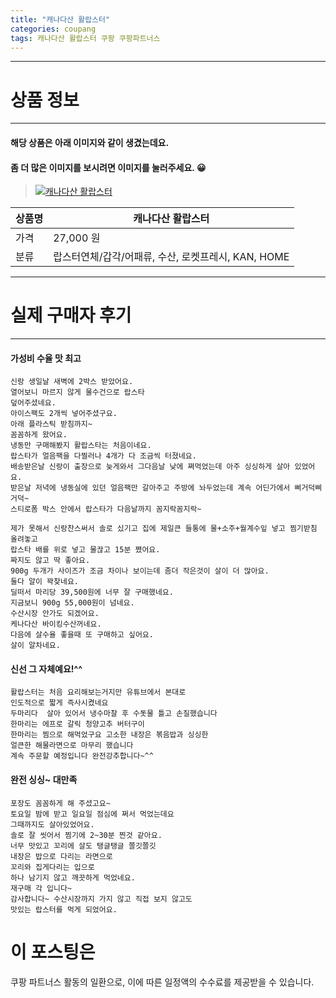 ```yaml
---
title: "캐나다산 활랍스터"
categories: coupang
tags: 캐나다산 활랍스터 쿠팡 쿠팡파트너스
---
```

---

# 상품 정보

---

#### 해당 상품은 아래 이미지와 같이 생겼는데요. 
#### 좀 더 많은 이미지를 보시려면 이미지를 눌러주세요. 😀
> [![캐나다산 활랍스터](https://static.coupangcdn.com/image/retail/images/2020/11/26/16/9/5943f97b-0709-4bd5-9c67-7d08274384c3.jpg)](https://link.coupang.com/re/AFFSDP?lptag=AF4416228&subid=AF4416228&pageKey=4505270258&itemId=5413624526&vendorItemId=72713586785&traceid=V0-113-e9856a8e1cad8559)

상품명 | 캐나다산 활랍스터
-------|-------
가격 | 27,000 원
분류 | 랍스터연체/갑각/어패류, 수산, 로켓프레시, KAN, HOME

---

# 실제 구매자 후기

---


####    가성비 수율 맛 최고
    신랑 생일날 새벽에 2박스 받았어요.
    열어보니 마르지 않게 물수건으로 랍스타
    덮어주셨네요.
    아이스팩도 2개씩 넣어주셨구요.
    아래 플라스틱 받침까지~
    꼼꼼하게 왔어요.
    냉동만 구매해봤지 활랍스타는 처음이네요.
    랍스타가 얼음팩을 다찔러나 4개가 다 조금씩 터졌네요.
    배송받은날 신랑이 출장으로 늦게와서 그다음날 낮에 쪄먹었는데 아주 싱싱하게 살아 있었어요.
    받은날 저녁에 냉동실에 있던 얼음팩만 갈아주고 주방에 놔두었는데 계속 어딘가에서 삐거덕삐거덕~
    스티로폼 박스 안에서 랍스타가 다음날까지 꼼지락꼼지락~
    
    제가 못해서 신랑찬스써서 솔로 싰기고 집에 제일큰 들통에 물+소주+월계수잎 넣고 찜기받침 올려놓고
    랍스타 배를 위로 넣고 물끊고 15분 쪘어요.
    짜지도 않고 딱 좋아요.
    900g 두개가 사이즈가 조금 차이나 보이는데 좀더 작은것이 살이 더 많아요.
    둘다 알이 꽉찾네요.
    딜떠서 마리당 39,500원에 너무 잘 구매했네요.
    지금보니 900g 55,000원이 넘네요.
    수산시장 안가도 되겠어요.
    케나다산 바이킹수산꺼네요.
    다음에 살수율 좋을때 또 구매하고 싶어요.
    살이 알차네요.

####    신선 그 자체예요!^^
    활랍스터는 처음 요리해보는거지만 유튜브에서 본대로
    인도적으로 짧게 즉사시켰네요
    두마리다  살아 있어서 냉수마찰 후 수돗물 틀고 손질했습니다
    한마리는 에프로 갈릭 청양고추 버터구이 
    한마리는 찜으로 해먹었구요 고소한 내장은 볶음밥과 싱싱한
    얼큰한 해물라면으로 마무리 했습니다
    계속 주문할 예정입니다 완전강추합니다~^^

####    완전 싱싱~ 대만족
    포장도 꼼꼼하게 해 주셨고요~
    토요일 밤에 받고 일요일 점심에 쩌서 먹었는데요
    그때까지도 살아있었어요.
    솔로 잘 씻어서 찜기에 2~30분 찐것 같아요.
    너무 맛있고 꼬리에 살도 탱글탱글 쫄깃쫄깃
    내장은 밥으로 다리는 라면으로
    꼬리와 집게다리는 입으로
    하나 남기지 않고 깨끗하게 먹었네요.
    재구매 각 입니다~
    감사합니다~ 수산시장까지 가지 않고 직접 보지 않고도
    맛있는 랍스터를 먹게 되었어요.



# 이 포스팅은
쿠팡 파트너스 활동의 일환으로, 이에 따른 일정액의 수수료를 제공받을 수 있습니다.